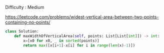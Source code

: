 Difficulty : Medium 

https://leetcode.com/problems/widest-vertical-area-between-two-points-containing-no-points/

```python
class Solution:
    def maxWidthOfVerticalArea(self, points: List[List[int]]) -> int:
        x=[x0 for x0, _ in sorted(points)]
        return max([x[i+1]-x[i] for i in range(len(x)-1)])

```

